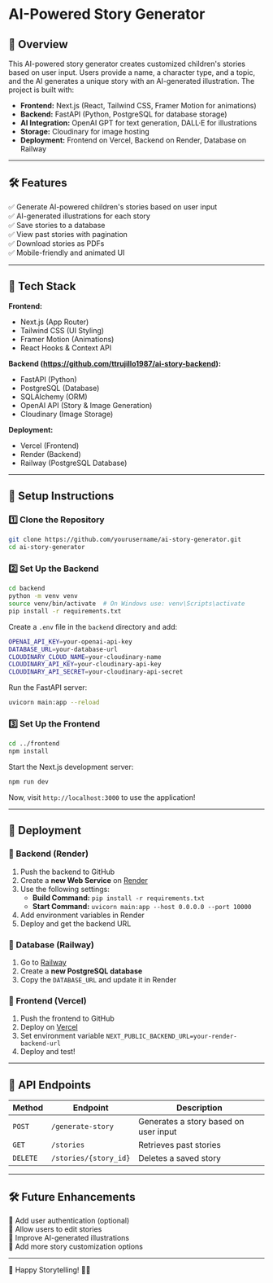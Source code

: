 # AI-Powered Story Generator

## 🚀 Overview

This AI-powered story generator creates customized children's stories based on user input. Users provide a name, a character type, and a topic, and the AI generates a unique story with an AI-generated illustration. The project is built with:

- **Frontend:** Next.js (React, Tailwind CSS, Framer Motion for animations)
- **Backend:** FastAPI (Python, PostgreSQL for database storage)
- **AI Integration:** OpenAI GPT for text generation, DALL·E for illustrations
- **Storage:** Cloudinary for image hosting
- **Deployment:** Frontend on Vercel, Backend on Render, Database on Railway

---

## 🛠 Features

✅ Generate AI-powered children's stories based on user input\
✅ AI-generated illustrations for each story\
✅ Save stories to a database\
✅ View past stories with pagination\
✅ Download stories as PDFs\
✅ Mobile-friendly and animated UI

---

## 🎨 Tech Stack

**Frontend:**

- Next.js (App Router)
- Tailwind CSS (UI Styling)
- Framer Motion (Animations)
- React Hooks & Context API

**Backend (https://github.com/ttrujillo1987/ai-story-backend):**

- FastAPI (Python)
- PostgreSQL (Database)
- SQLAlchemy (ORM)
- OpenAI API (Story & Image Generation)
- Cloudinary (Image Storage)

**Deployment:**

- Vercel (Frontend)
- Render (Backend)
- Railway (PostgreSQL Database)

---

## 📌 Setup Instructions

### 1️⃣ Clone the Repository

```sh
git clone https://github.com/yourusername/ai-story-generator.git
cd ai-story-generator
```

### 2️⃣ Set Up the Backend

```sh
cd backend
python -m venv venv
source venv/bin/activate  # On Windows use: venv\Scripts\activate
pip install -r requirements.txt
```

Create a `.env` file in the `backend` directory and add:

```sh
OPENAI_API_KEY=your-openai-api-key
DATABASE_URL=your-database-url
CLOUDINARY_CLOUD_NAME=your-cloudinary-name
CLOUDINARY_API_KEY=your-cloudinary-api-key
CLOUDINARY_API_SECRET=your-cloudinary-api-secret
```

Run the FastAPI server:

```sh
uvicorn main:app --reload
```

### 3️⃣ Set Up the Frontend

```sh
cd ../frontend
npm install
```

Start the Next.js development server:

```sh
npm run dev
```

Now, visit `http://localhost:3000` to use the application!

---

## 📡 Deployment

### 🚀 Backend (Render)

1. Push the backend to GitHub
2. Create a **new Web Service** on [Render](https://render.com/)
3. Use the following settings:
   - **Build Command:** `pip install -r requirements.txt`
   - **Start Command:** `uvicorn main:app --host 0.0.0.0 --port 10000`
4. Add environment variables in Render
5. Deploy and get the backend URL

### 🚀 Database (Railway)

1. Go to [Railway](https://railway.app/)
2. Create a **new PostgreSQL database**
3. Copy the `DATABASE_URL` and update it in Render

### 🚀 Frontend (Vercel)

1. Push the frontend to GitHub
2. Deploy on [Vercel](https://vercel.com/)
3. Set environment variable `NEXT_PUBLIC_BACKEND_URL=your-render-backend-url`
4. Deploy and test!

---

## 📖 API Endpoints

| Method   | Endpoint              | Description                           |
| -------- | --------------------- | ------------------------------------- |
| `POST`   | `/generate-story`     | Generates a story based on user input |
| `GET`    | `/stories`            | Retrieves past stories                |
| `DELETE` | `/stories/{story_id}` | Deletes a saved story                 |

---

## 🛠 Future Enhancements

🔹 Add user authentication (optional)\
🔹 Allow users to edit stories\
🔹 Improve AI-generated illustrations\
🔹 Add more story customization options

---

🚀 Happy Storytelling! 📖✨


